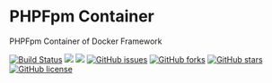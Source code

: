 # PHPFpm Container
PHPFpm Container of Docker Framework

[![Build Status](https://travis-ci.org/dockerframework/phpfpm.svg?branch=master)](https://travis-ci.org/dockerframework/phpfpm) [![](https://images.microbadger.com/badges/image/dockerframework/phpfpm:7.3.svg)](https://microbadger.com/images/dockerframework/phpfpm:7.3 "Layers") [![](https://images.microbadger.com/badges/version/dockerframework/phpfpm:7.3.svg)](https://microbadger.com/images/dockerframework/phpfpm:7.3 "Version") [![GitHub issues](https://img.shields.io/github/issues/dockerframework/phpfpm.svg)](https://github.com/dockerframework/phpfpm/issues) [![GitHub forks](https://img.shields.io/github/forks/dockerframework/phpfpm.svg)](https://github.com/dockerframework/phpfpm/network) [![GitHub stars](https://img.shields.io/github/stars/dockerframework/phpfpm.svg)](https://github.com/dockerframework/phpfpm/stargazers) [![GitHub license](https://img.shields.io/badge/license-MIT-blue.svg)](https://raw.githubusercontent.com/dockerframework/phpfpm/master/LICENSE)
